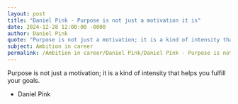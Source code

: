 ```yaml
---
layout: post
title: "Daniel Pink - Purpose is not just a motivation it is"
date: 2024-12-28 12:00:00 -0000
author: Daniel Pink
quote: "Purpose is not just a motivation; it is a kind of intensity that helps you fulfill your goals."
subject: Ambition in career
permalink: /Ambition in career/Daniel Pink/Daniel Pink - Purpose is not just a motivation it is
---
```


Purpose is not just a motivation; it is a kind of intensity that helps you fulfill your goals.

- Daniel Pink
